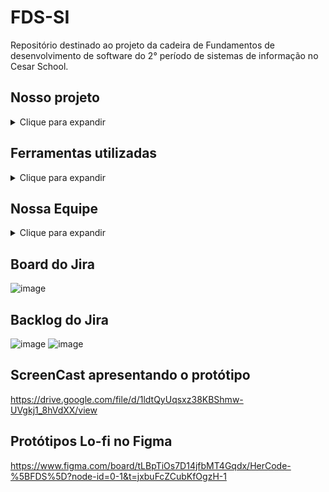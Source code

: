 # FDS-SI
Repositório destinado ao projeto da cadeira de Fundamentos de desenvolvimento de software do 2° período de sistemas de informação no Cesar School.

## Nosso projeto
<details>
  <summary>Clique para expandir</summary>

Estamos desenvolvendo uma plataforma chamada HerCode, com ela, nós alunos buscamos aprofundar nosso conhecimento em Python e Django, visto que HerCode será uma aplicação web desenvolvida utilizando, principalmente, estas linguagens de programação. A HerCode será uma plataforma educacional voltada para o ensino de programação e tecnologia, especialmente para mulheres, uma vez que nesse projeto, focamos nas ODS 4 e 5; Educação de Qualidade e Igualdade de Gênero. A aplicação web que iremos criar deverá disponibilizar cursos, videoaulas e atividades para melhor desenvolver a compreensão do aluno sobre sua matéria desejada.

</details>

## Ferramentas utilizadas
<details>
  <summary>Clique para expandir</summary>

- **Google drive**: O google drive foi utilizado como repositório para nossos documentos.
- **Google docs**: O google docs foi utilizado como editor de textos colaborativo.
- **Jira**: Utilizamos o jira para organizar as tarefas, datas de entregas e o cronograma do projeto.
- **Whatsapp**: O whatsapp foi usado para comunicação a partir de mensagens.
- **Discord**: Reuniões online foram realizadas pelo discord.
- **Figma**: Utilizamos o figma para criação do canvas no início do nosso projeto.
- **HTML**: Utilizamos HTML para estruturar as páginas da nossa aplicação web.
- **CSS**: Utilizamos CSS para estilizar as páginas da aplicação.
- **Python**: Python foi utilizado como linguagem de backend.
- **Django**: Django foi o framework usado.
- **SQLite**: Banco de dados utilizado no projeto.
- **Github**: Utilizamos o GitHub para versionamento.
- **Git**: Controle de versão com Git.
- **VS Code**: Editor de código utilizado.

</details>

## Nossa Equipe
<details>
  <summary>Clique para expandir</summary>

- Paulo Henrique Egito
- Maria Luisa Albuquerque Bandeira de Carvalho
- Fernanda Ramalho Bezerra
- Bruno Oliveira de Macêdo Filho
- Matheus Miranda Escorel
- Pedro Augusto Simões Calazans Dutra
- Jorge Augusto Lacerda Vasconcelos
- Luis Filipe Brigido Teles

</details>

## Board do Jira
![image](https://github.com/user-attachments/assets/5f6359a9-ef89-4441-9eee-473acbc286f1)

## Backlog do Jira
![image](https://github.com/user-attachments/assets/647dd12f-0e14-4d49-8eaf-612d0398fc24)
![image](https://github.com/user-attachments/assets/c264e364-ad3b-4f64-ae39-6c014e940bb7)

## ScreenCast apresentando o protótipo
https://drive.google.com/file/d/1ldtQyUqsxz38KBShmw-UVgkj1_8hVdXX/view

## Protótipos Lo-fi no Figma
https://www.figma.com/board/tLBpTiOs7D14jfbMT4Gqdx/HerCode-%5BFDS%5D?node-id=0-1&t=jxbuFcZCubKfOgzH-1
